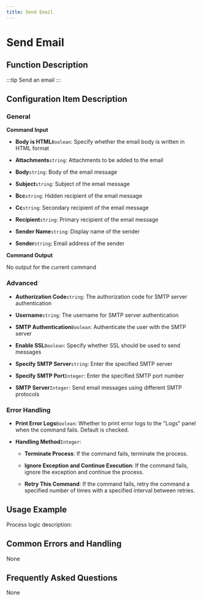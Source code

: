 ```yaml
---
title: Send Email
---
```


# Send Email

## Function Description

:::tip 
Send an email
:::

## Configuration Item Description

### General

**Command Input**

- **Body is HTML**`Boolean`: Specify whether the email body is written in HTML format

- **Attachments**`string`: Attachments to be added to the email

- **Body**`string`: Body of the email message

- **Subject**`string`: Subject of the email message

- **Bcc**`string`: Hidden recipient of the email message

- **Cc**`string`: Secondary recipient of the email message

- **Recipient**`string`: Primary recipient of the email message

- **Sender Name**`string`: Display name of the sender

- **Sender**`string`: Email address of the sender


**Command Output**

No output for the current command

### Advanced

- **Authorization Code**`string`: The authorization code for SMTP server authentication

- **Username**`string`: The username for SMTP server authentication

- **SMTP Authentication**`Boolean`: Authenticate the user with the SMTP server

- **Enable SSL**`Boolean`: Specify whether SSL should be used to send messages

- **Specify SMTP Server**`string`: Enter the specified SMTP server

- **Specify SMTP Port**`Integer`: Enter the specified SMTP port number

- **SMTP Server**`Integer`: Send email messages using different SMTP protocols


### Error Handling

- **Print Error Logs**`Boolean`: Whether to print error logs to the "Logs" panel when the command fails. Default is checked. 

- **Handling Method**`Integer`:

    - **Terminate Process**: If the command fails, terminate the process.

    - **Ignore Exception and Continue Execution**: If the command fails, ignore the exception and continue the process.

    - **Retry This Command**: If the command fails, retry the command a specified number of times with a specified interval between retries.

## Usage Example

Process logic description:

## Common Errors and Handling

None

## Frequently Asked Questions

None

